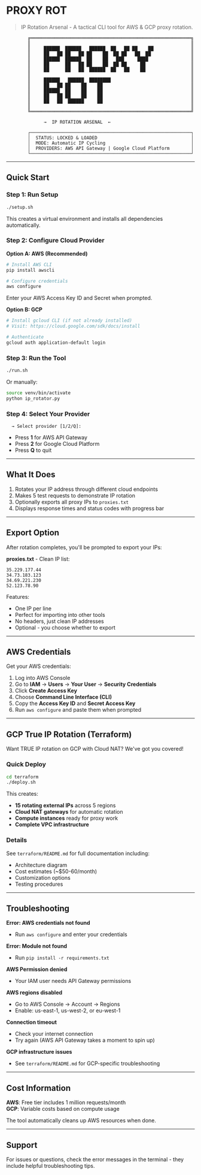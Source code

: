 # PROXY ROT

> IP Rotation Arsenal - A tactical CLI tool for AWS & GCP proxy rotation.

```
        ╔════════════════════════════════════════════════════════════╗
        ║                                                            ║
        ║     ██████  ██████   ██████  ██   ██ ██    ██              ║
        ║     ██   ██ ██   ██ ██    ██  ██ ██   ██  ██               ║
        ║     ██████  ██████  ██    ██   ███     ████                ║
        ║     ██      ██   ██ ██    ██  ██ ██     ██                 ║
        ║     ██      ██   ██  ██████  ██   ██    ██                 ║
        ║                                                            ║
        ║     ██████   ██████  ████████                              ║
        ║     ██   ██ ██    ██    ██                                 ║
        ║     ██████  ██    ██    ██                                 ║
        ║     ██   ██ ██    ██    ██                                 ║
        ║     ██   ██  ██████     ██                                 ║
        ║                                                            ║
        ╚════════════════════════════════════════════════════════════╝
                         
              →  IP ROTATION ARSENAL  ←
                         
        ┌────────────────────────────────────────────────────────────┐
        │  STATUS: LOCKED & LOADED                                   │
        │  MODE: Automatic IP Cycling                                │
        │  PROVIDERS: AWS API Gateway | Google Cloud Platform        │
        └────────────────────────────────────────────────────────────┘
```

---

## Quick Start

### Step 1: Run Setup

```bash
./setup.sh
```

This creates a virtual environment and installs all dependencies automatically.

### Step 2: Configure Cloud Provider

**Option A: AWS (Recommended)**

```bash
# Install AWS CLI
pip install awscli

# Configure credentials
aws configure
```

Enter your AWS Access Key ID and Secret when prompted.

**Option B: GCP**

```bash
# Install gcloud CLI (if not already installed)
# Visit: https://cloud.google.com/sdk/docs/install

# Authenticate
gcloud auth application-default login
```

### Step 3: Run the Tool

```bash
./run.sh
```

Or manually:
```bash
source venv/bin/activate
python ip_rotator.py
```

### Step 4: Select Your Provider

```
  → Select provider [1/2/Q]:
```

- Press **1** for AWS API Gateway
- Press **2** for Google Cloud Platform  
- Press **Q** to quit

---

## What It Does

1. Rotates your IP address through different cloud endpoints
2. Makes 5 test requests to demonstrate IP rotation
3. Optionally exports all proxy IPs to `proxies.txt`
4. Displays response times and status codes with progress bar

---

## Export Option

After rotation completes, you'll be prompted to export your IPs:

**proxies.txt** - Clean IP list:
```
35.229.177.44
34.73.183.123
34.69.221.230
52.123.78.90
```

Features:
- One IP per line
- Perfect for importing into other tools
- No headers, just clean IP addresses
- Optional - you choose whether to export

---

## AWS Credentials

Get your AWS credentials:

1. Log into AWS Console
2. Go to **IAM** → **Users** → **Your User** → **Security Credentials**
3. Click **Create Access Key**
4. Choose **Command Line Interface (CLI)**
5. Copy the **Access Key ID** and **Secret Access Key**
6. Run `aws configure` and paste them when prompted

---

## GCP True IP Rotation (Terraform)

Want TRUE IP rotation on GCP with Cloud NAT? We've got you covered!

### Quick Deploy

```bash
cd terraform
./deploy.sh
```

This creates:
- **15 rotating external IPs** across 5 regions
- **Cloud NAT gateways** for automatic rotation
- **Compute instances** ready for proxy work
- **Complete VPC infrastructure**

### Details

See `terraform/README.md` for full documentation including:
- Architecture diagram
- Cost estimates (~$50-60/month)
- Customization options
- Testing procedures

---

## Troubleshooting

**Error: AWS credentials not found**
- Run `aws configure` and enter your credentials

**Error: Module not found**
- Run `pip install -r requirements.txt`

**AWS Permission denied**
- Your IAM user needs API Gateway permissions

**AWS regions disabled**
- Go to AWS Console → Account → Regions
- Enable: us-east-1, us-west-2, or eu-west-1

**Connection timeout**
- Check your internet connection
- Try again (AWS API Gateway takes a moment to spin up)

**GCP infrastructure issues**
- See `terraform/README.md` for GCP-specific troubleshooting

---

## Cost Information

**AWS**: Free tier includes 1 million requests/month  
**GCP**: Variable costs based on compute usage

The tool automatically cleans up AWS resources when done.

---

## Support

For issues or questions, check the error messages in the terminal - they include helpful troubleshooting tips.

